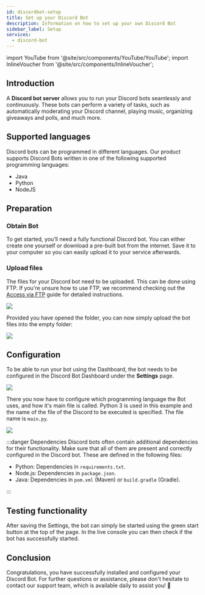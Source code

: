 ```yaml
---
id: discordbot-setup
title: Set up your Discord Bot
description: Information on how to set up your own Discord Bot 
sidebar_label: Setup
services:
  - discord-bot
---
```


import YouTube from '@site/src/components/YouTube/YouTube';
import InlineVoucher from '@site/src/components/InlineVoucher';


## Introduction

A **Discord bot server** allows you to run your Discord bots seamlessly and continuously. These bots can perform a variety of tasks, such as automatically moderating your Discord channel, playing music, organizing giveaways and polls, and much more. 

<YouTube videoId="OoKA8UJ_N5A" imageSrc="https://screensaver01.zap-hosting.com/index.php/s/ffjmn3snRrkoeoK/preview" title="How to set up a Discord bot server and upload bot files!" description="Feel like you understand better when you see things in action? We’ve got you! Dive into our video that breaks it all down for you. Whether you're in a rush or just prefer to soak up information in the most engaging way possible!"/>

<InlineVoucher />



## Supported languages

Discord bots can be programmed in different languages. Our product supports Discord Bots written in one of the following supported programming languages: 

- Java
- Python
- NodeJS

  
  

## Preparation



### Obtain Bot

To get started, you’ll need a fully functional Discord bot. You can either create one yourself or download a pre-built bot from the internet. Save it to your computer so you can easily upload it to your service afterwards.

### Upload files

The files for your Discord bot need to be uploaded. This can be done using FTP. If you're unsure how to use FTP, we recommend checking out the [Access via FTP](gameserver-ftpaccess.md) guide for detailed instructions.

![](https://screensaver01.zap-hosting.com/index.php/s/x4WPiNS6xQcWQrp/preview)


Provided you have opened the folder, you can now simply upload the bot files into the empty folder:

![](https://screensaver01.zap-hosting.com/index.php/s/t7DDaF684PZkXjn/preview)



## Configuration

To be able to run your bot using the Dashboard, the bot needs to be configured in the Discord Bot Dashboard under the **Settings** page. 

![](https://screensaver01.zap-hosting.com/index.php/s/HoPpfJKsTC6ozNy/preview)

There you now have to configure which programming language the Bot uses, and how it's main file is called. Python 3 is used in this example and the name of the file of the Discord to be executed is specified. The file name is `main.py`. 

![](https://screensaver01.zap-hosting.com/index.php/s/ixfz2xKYCepS9Ek/preview)



:::danger Dependencies
Discord bots often contain additional dependencies for their functionality. Make sure that all of them are present and correctly configured in the Discord bot. These are defined in the following files: 

- Python: Dependencies in `requirements.txt`.
- Node.js: Dependencies in `package.json`.
- Java: Dependencies in `pom.xml` (Maven) or `build.gradle` (Gradle).

:::



## Testing functionality

After saving the Settings, the bot can simply be started using the green start button at the top of the page. In the live console you can then check if the bot has successfully started. 



## Conclusion

Congratulations, you have successfully installed and configured your Discord Bot. For further questions or assistance, please don't hesitate to contact our support team, which is available daily to assist you! 🙂






<InlineVoucher />
